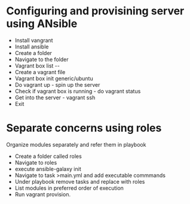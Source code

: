 # Configuring and provisining server using ANsible 
- Install vangrant
- Install ansible
- Create a folder
- Navigate to the folder 
- Vagrant box list  -- 
- Create a vagrant file  
- Vagrant box init generic/ubuntu
- Do vagrant up  - spin up the server 
- Check if vagrant box is running -  do vagrant status
- Get into the server  - vagrant ssh
- Exit 

# Separate concerns using roles
Organize modules separately and refer them in playbook 

- Create a folder called roles
- Navigate to roles
- execute ansible-galaxy init <module name>
- Navigate to task >main.yml and add executable commmands
-  Under playbook remove tasks and replace with roles
- List modules in preferred order of execution
- Run vagrant provision.